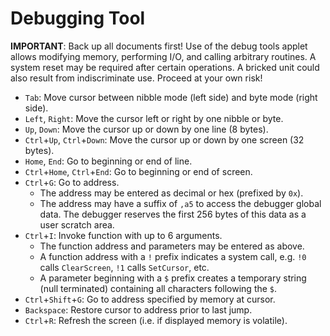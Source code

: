 Debugging Tool
==============

**IMPORTANT**: Back up all documents first! Use of the debug tools applet
allows modifying memory, performing I/O, and calling arbitrary routines. A
system reset may be required after certain operations. A bricked unit could
also result from indiscriminate use. Proceed at your own risk!

* `Tab`: Move cursor between nibble mode (left side) and byte mode (right side).
* `Left`, `Right`: Move the cursor left or right by one nibble or byte.
* `Up`, `Down`: Move the cursor up or down by one line (8 bytes).
* `Ctrl`+`Up`, `Ctrl`+`Down`: Move the cursor up or down by one screen (32 bytes).
* `Home`, `End`: Go to beginning or end of line.
* `Ctrl`+`Home`, `Ctrl`+`End`: Go to beginning or end of screen.
* `Ctrl`+`G`: Go to address.
  * The address may be entered as decimal or hex (prefixed by `0x`).
  * The address may have a suffix of `,a5` to access the debugger global data.
    The debugger reserves the first 256 bytes of this data as a user scratch area.
* `Ctrl`+`I`: Invoke function with up to 6 arguments.
  * The function address and parameters may be entered as above.
  * A function address with a `!` prefix indicates a system call, e.g. `!0`
    calls `ClearScreen`, `!1` calls `SetCursor`, etc.
  * A parameter beginning with a `$` prefix creates a temporary string (null
    terminated) containing all characters following the `$`.
* `Ctrl`+`Shift`+`G`: Go to address specified by memory at cursor.
* `Backspace`: Restore cursor to address prior to last jump.
* `Ctrl`+`R`: Refresh the screen (i.e. if displayed memory is volatile).
